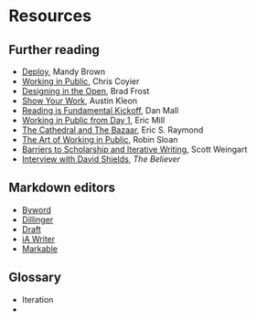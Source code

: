 # Resources

## Further reading

* [Deploy](http://aworkinglibrary.com/writing/deploy/), Mandy Brown
* [Working in Public](http://chriscoyier.net/2012/09/23/working-in-public/), Chris Coyier
* [Designing in the Open](http://bradfrostweb.com/blog/post/designing-in-the-open/), Brad Frost
* [Show Your Work](http://austinkleon.com/show-your-work/), Austin Kleon
* [Reading is Fundamental Kickoff](http://danielmall.com/articles/rif-kickoff/), Dan Mall
* [Working in Public from Day 1](http://18fblog.tumblr.com/post/93415834296/working-in-public-from-day-1), Eric Mill
* [The Cathedral and The Bazaar](http://www.catb.org/esr/writings/cathedral-bazaar/), Eric S. Raymond
* [The Art of Working in Public](http://snarkmarket.com/2011/7189), Robin Sloan
* [Barriers to Scholarship and Iterative Writing](http://www.scottbot.net/HIAL/?p=40622), Scott Weingart
* [Interview with David Shields](http://logger.believermag.com/post/48351697731/i-hadnt-yet-found-the-form-that-released-my-best), *The Believer*

## Markdown editors

* [Byword](http://bywordapp.com)
* [Dillinger](http://dillinger.io)
* [Draft](https://draftin.com)
* [iA Writer](http://www.iawriter.com)
* [Markable](http://markable.in)

## Glossary

* Iteration
* 
